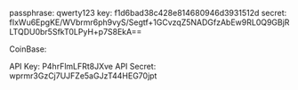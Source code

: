 passphrase: qwerty123
key: f1d6bad38c428e814680946d3931512d
secret: fIxWu6EpgKE/WVbrmr6ph9vyS/Segtf+1GCvzqZ5NADGfzAbEw9RL0Q9GBjRLTQDU0br5SfkT0LPyH+p7S8EkA==

CoinBase:

API Key: P4hrFlmLFRt8JXve
API Secret: wprmr3GzCj7UJFZe5aGJzT44HEG70jpt